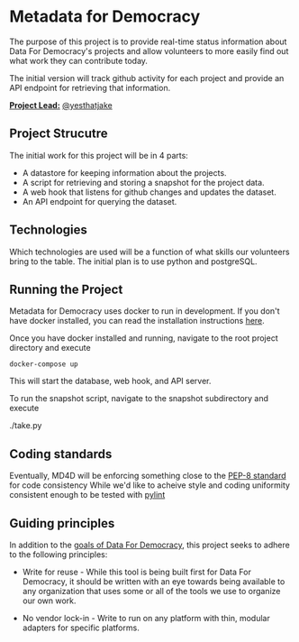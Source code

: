 # Metadata for Democracy

The purpose of this project is to provide real-time status information about Data For Democracy's projects and allow volunteers to more easily find out what work they can contribute today.

The initial version will track github activity for each project and provide an API endpoint for retrieving that information.

[**Project Lead:**](https://github.com/Data4Democracy/read-this-first/blob/master/lead-role-description.md) [@yesthatjake](https://datafordemocracy.slack.com/messages/@yesthatjake/) 

## Project Strucutre

The initial work for this project will be in 4 parts:

* A datastore for keeping information about the projects.
* A script for retrieving and storing a snapshot for the project data.
* A web hook that listens for github changes and updates the dataset.
* An API endpoint for querying the dataset.

## Technologies

Which technologies are used will be a function of what skills our volunteers bring to the table. The initial plan is to use python and postgreSQL.

## Running the Project

Metadata for Democracy uses docker to run in development. If you don't have docker installed, you can read the installation instructions [here](https://github.com/Data4Democracy/docker-scaffolding).

Once you have docker installed and running, navigate to the root project directory and execute

```docker-compose up```

This will start the database, web hook, and API server.

To run the snapshot script, navigate to the snapshot subdirectory and execute

./take.py

## Coding standards

Eventually, MD4D will be enforcing something close to the [PEP-8 standard](https://www.python.org/dev/peps/pep-0008/) for code consistency 
While we'd like to acheive style and coding uniformity consistent enough to be tested with [pylint](https://www.pylint.org/)

## Guiding principles

In addition to the [goals of Data For Democracy](http://datafordemocracy.org/about.html), this project seeks to adhere to the following principles:

* Write for reuse - While this tool is being built first for Data For Democracy, it should be written with an eye towards being available to any organization that uses some or all of the tools we use to organize our own work.

* No vendor lock-in - Write to run on any platform with thin, modular adapters for specific platforms.
